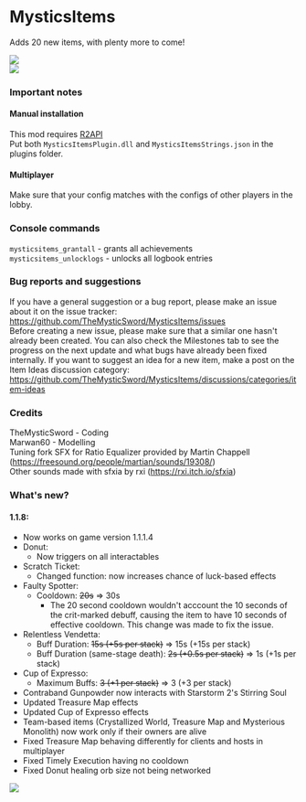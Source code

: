 # MysticsItems
Adds 20 new items, with plenty more to come!  

![](https://i.imgur.com/WYCK8vE.gif)  
![](https://i.imgur.com/GZ1eiSK.png)  

### Important notes
#### Manual installation
This mod requires [R2API](https://thunderstore.io/package/tristanmcpherson/R2API/)  
Put both `MysticsItemsPlugin.dll` and `MysticsItemsStrings.json` in the plugins folder.  
#### Multiplayer
Make sure that your config matches with the configs of other players in the lobby.

### Console commands
`mysticsitems_grantall` - grants all achievements  
`mysticsitems_unlocklogs` - unlocks all logbook entries  

### Bug reports and suggestions
If you have a general suggestion or a bug report, please make an issue about it on the issue tracker: https://github.com/TheMysticSword/MysticsItems/issues  
Before creating a new issue, please make sure that a similar one hasn't already been created. You can also check the Milestones tab to see the progress on the next update and what bugs have already been fixed internally.
If you want to suggest an idea for a new item, make a post on the Item Ideas discussion category: https://github.com/TheMysticSword/MysticsItems/discussions/categories/item-ideas

### Credits
TheMysticSword - Coding  
Marwan60 - Modelling  
Tuning fork SFX for Ratio Equalizer provided by Martin Chappell (https://freesound.org/people/martian/sounds/19308/)  
Other sounds made with sfxia by rxi (https://rxi.itch.io/sfxia)  
  
### What's new?
#### 1.1.8:
* Now works on game version 1.1.1.4
* Donut:
    * Now triggers on all interactables
* Scratch Ticket:
    * Changed function: now increases chance of luck-based effects
* Faulty Spotter:
    * Cooldown: ~~20s~~ ⇒ 30s
        * The 20 second cooldown wouldn't acccount the 10 seconds of the crit-marked debuff, causing the item to have 10 seconds of effective cooldown. This change was made to fix the issue.
* Relentless Vendetta:
    * Buff Duration: ~~15s (+5s per stack)~~ ⇒ 15s (+15s per stack)
    * Buff Duration (same-stage death): ~~2s (+0.5s per stack)~~ ⇒ 1s (+1s per stack)
* Cup of Expresso:
    * Maximum Buffs: ~~3 (+1 per stack)~~ ⇒ 3 (+3 per stack)
* Contraband Gunpowder now interacts with Starstorm 2's Stirring Soul
* Updated Treasure Map effects
* Updated Cup of Expresso effects
* Team-based items (Crystallized World, Treasure Map and Mysterious Monolith) now work only if their owners are alive
* Fixed Treasure Map behaving differently for clients and hosts in multiplayer
* Fixed Timely Execution having no cooldown
* Fixed Donut healing orb size not being networked

![](https://i.imgur.com/gBBfdeO.png)
